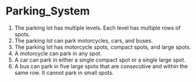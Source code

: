 # Parking_System
1. The parking lot has multiple levels. Each level has multiple rows of spots.
2. The parking lot can park motorcycles, cars, and buses.
3. The parking lot has motorcycle spots, compact spots, and large spots.
4. A motorcycle can park in any spot.
5. A car can park in either a single compact spot or a single large spot.
6. A bus can park in five large spots that are consecutive and within the same row. It cannot park in small spots.
